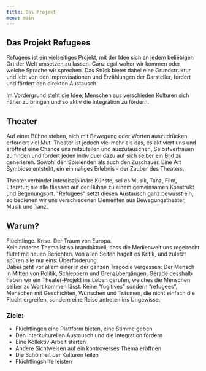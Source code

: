```yaml
---
title: Das Projekt
menu: main
---
```


## Das Projekt Refugees

Refugees ist ein vielseitiges Projekt, mit der Idee sich an jedem beliebigen Ort der Welt umsetzen zu lassen. Ganz egal woher wir kommen oder welche Sprache wir sprechen. Das Stück bietet dabei eine Grundstruktur und lebt von den Improvisationen und Erzählungen der Darsteller, fordert und fördert den direkten Austausch.

Im Vordergrund steht  die Idee, Menschen aus verschieden Kulturen sich näher zu bringen und so aktiv die Integration zu fördern. 

## Theater

Auf einer Bühne stehen, sich mit Bewegung oder Worten auszudrücken erfordert viel Mut. Theater ist jedoch viel mehr als das, es aktiviert uns und eröffnet eine Chance uns mitzuteilen und auszutauschen, Selbstvertrauen zu finden und fordert jeden individuel dazu auf sich selber ein Bild zu generieren. Sowohl den Spielenden als auch den Zuschauer. Eine Art Symbiose entsteht, ein einmaliges Erlebnis - der Zauber des Theaters. 

Theater verbindet interdisziplinäre Künste, sei es Musik, Tanz, Film, Literatur; sie alle fliessen auf der Bühne zu einem gemeinsamen Konstrukt und Begenungsort. "Refugees" setzt diesen Austausch ganz bewusst ein, so bedienen wir uns verschiedenen Elementen aus Bewegungstheater, Musik und Tanz. 

## Warum?

Flüchtlinge. Krise. Der Traum von Europa. </br>
Kein anderes Thema ist so brandaktuell, dass die Medienwelt uns regelrecht flutet mit neuen Berichten. Von allen Seiten hagelt es Kritik, und zuletzt spüren alle nur eins: Überforderung. </br>
Dabei geht vor allem einer in der ganzen Tragödie vergessen: Der Mensch in Mitten von Politik, Schleppern und Grenzübergängen.
Gerade desshalb haben wir ein Theater-Projekt ins Leben gerufen, welches die Menschen selber zu Wort kommen lässt. Keine “fugitives” sondern “refugees”, Menschen mit Geschichten, Wünschen und Träumen, die nicht einfach die Flucht ergreifen, sondern eine Reise antreten ins Ungewisse.

### Ziele: 

 - Flüchtlingen eine Plattform bieten, eine Stimme geben
 - Den interkulturellen Austausch und die Integration fördern
 - Eine Kollektiv-Arbeit starten
 - Andere Sichtweisen auf ein kontroverses Thema eröffnen
 - Die Schönheit der Kulturen teilen
 - Flüchtlingshilfe leisten




